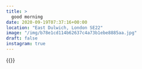 ```yaml
---
title: >
  good morning
date: 2020-09-19T07:37:16+00:00
location: "East Dulwich, London SE22"
image: "/img/b78e1cd114b62637c4a73b1ebe8885aa.jpg"
draft: false
instagram: true
---
```


{{<photo src="/img/b78e1cd114b62637c4a73b1ebe8885aa.jpg">}}
